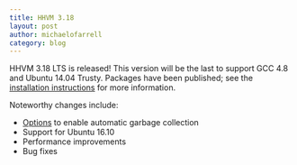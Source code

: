 ```yaml
---
title: HHVM 3.18
layout: post
author: michaelofarrell
category: blog
---
```


HHVM 3.18 LTS is released!   This version will be the last to support GCC 4.8 and Ubuntu 14.04 Trusty.  Packages have been published; see the [installation instructions](https://docs.hhvm.com/hhvm/installation/introduction) for more information.

<!--truncate-->

Noteworthy changes include:

* [Options](https://docs.hhvm.com/hhvm/configuration/INI-settings#garbage-collector-settings) to enable automatic garbage collection
* Support for Ubuntu 16.10
* Performance improvements
* Bug fixes


